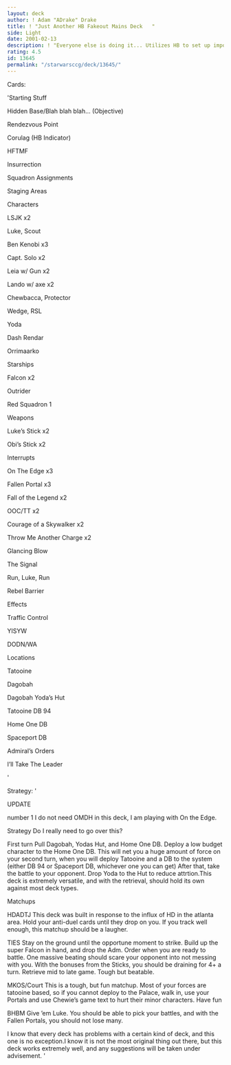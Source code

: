 ```yaml
---
layout: deck
author: ! Adam "ADrake" Drake
title: ! "Just Another HB Fakeout Mains Deck   "
side: Light
date: 2001-02-13
description: ! "Everyone else is doing it... Utilizes HB to set up important systems. Recycles big destinies for opportunistic battles and retrieval."
rating: 4.5
id: 13645
permalink: "/starwarsccg/deck/13645/"
---
```

Cards: 

'Starting Stuff

Hidden Base/Blah blah blah... (Objective)

Rendezvous Point

Corulag (HB Indicator)

HFTMF

Insurrection

Squadron Assignments

Staging Areas


Characters

LSJK x2

Luke, Scout 

Ben Kenobi x3

Capt. Solo x2

Leia w/ Gun x2

Lando w/ axe x2

Chewbacca, Protector

Wedge, RSL

Yoda

Dash Rendar

Orrimaarko


Starships

Falcon x2

Outrider

Red Squadron 1


Weapons

Luke’s Stick x2

Obi’s Stick x2


Interrupts

On The Edge x3

Fallen Portal x3

Fall of the Legend x2

OOC/TT x2

Courage of a Skywalker x2

Throw Me Another Charge x2

Glancing Blow

The Signal

Run, Luke, Run

Rebel Barrier


Effects

Traffic Control

YISYW

DODN/WA


Locations

Tatooine

Dagobah

Dagobah Yoda’s Hut

Tatooine DB 94

Home One DB

Spaceport DB


Admiral’s Orders

I’ll Take The Leader

'

Strategy: '

UPDATE 

number 1 I do not need OMDH in this deck, I am playing with On the Edge. 


Strategy Do I really need to go over this?


First turn Pull Dagobah, Yodas Hut, and Home One DB. Deploy a low budget character to the Home One DB. This will net you a huge amount of force on your second turn, when you will deploy Tatooine and a DB to the system (either DB 94 or Spaceport DB, whichever one you can get) After that, take the battle to your opponent. Drop Yoda to the Hut to reduce attrtion.This deck is extremely versatile, and with the retrieval, should hold its own against most deck types.


Matchups


HDADTJ This deck was built in response to the influx of HD in the atlanta area. Hold your anti-duel cards until they drop on you. If you track well enough, this matchup should be a laugher.


TIES Stay on the ground until the opportune moment to strike. Build up the super Falcon in hand, and drop the Adm. Order when you are ready to battle. One massive beating should scare your opponent into not messing with you. With the bonuses from the Sticks, you should be draining for 4+ a turn. Retrieve mid to late game. Tough but beatable.


MKOS/Court This is a tough, but fun matchup. Most of your forces are tatooine based, so if you cannot deploy to the Palace, walk in, use your Portals and use Chewie’s game text to hurt their minor characters. Have fun


BHBM Give ’em Luke. You should be able to pick your battles, and with the Fallen Portals, you should not lose many. 


I know that every deck has problems with a certain kind of deck, and this one is no exception.I know it is not the most original thing out there, but this deck works extremely well, and any suggestions will be taken under advisement.   '

